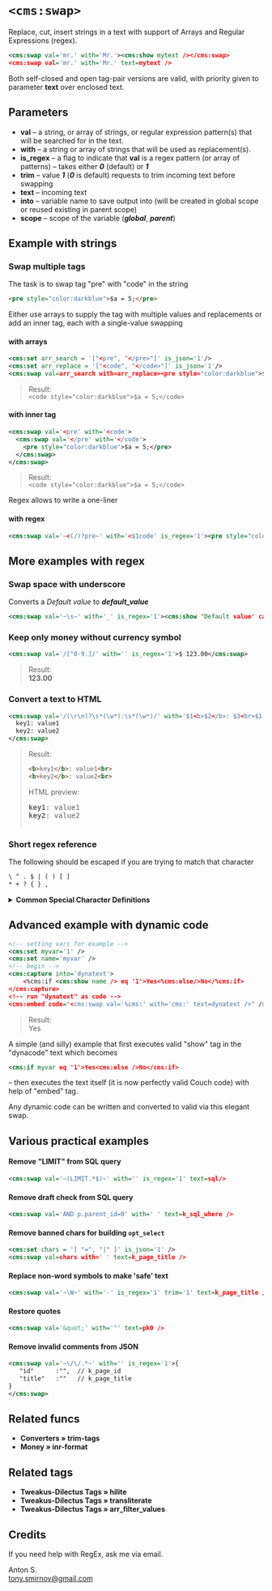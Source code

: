 # `<cms:swap>`

Replace, cut, insert strings in a text with support of Arrays and Regular Expressions (regex).

```xml
<cms:swap val='mr.' with='Mr.'><cms:show mytext /></cms:swap>
<cms:swap val='mr.' with='Mr.' text=mytext />
```

Both self-closed and open tag-pair versions are valid, with priority given to parameter **text** over enclosed text.

## Parameters

* **val** – a string, or array of strings, or regular expression pattern(s) that will be searched for in the text.
* **with** – a string or array of strings that will be used as replacement(s).
* **is_regex** – a flag to indicate that **val** is a regex pattern (or array of patterns) – takes either ***0*** (default) or ***1***
* **trim** – value ***1*** (***0*** is default) requests to trim incoming text before swapping
* **text** – incoming text
* **into** – variable name to save output into (will be created in global scope or reused existing in parent scope)
* **scope** – scope of the variable (***global***, ***parent***)

## Example with strings

### Swap multiple tags

The task is to swap tag "pre" with "code" in the string

```html
<pre style="color:darkblue">$a = 5;</pre>
```

Either use arrays to supply the tag with multiple values and replacements or add an inner tag, each with a single-value swapping

#### with arrays

```xml
<cms:set arr_search = '["<pre", "</pre>"]' is_json='1'/>
<cms:set arr_replace = '["<code", "</code>"]' is_json='1'/>
<cms:swap val=arr_search with=arr_replace><pre style="color:darkblue">$a = 5;</pre></cms:swap>
```

> Result:\
> ```<code style="color:darkblue">$a = 5;</code>```

#### with inner tag

```xml
<cms:swap val='<pre' with='<code'>
  <cms:swap val='</pre' with='</code'>
    <pre style="color:darkblue">$a = 5;</pre>
  </cms:swap>
</cms:swap>
```

> Result:\
> ```<code style="color:darkblue">$a = 5;</code>```

Regex allows to write a one-liner

#### with regex

```xml
<cms:swap val='~<(/)?pre~' with='<$1code' is_regex='1'><pre style="color:darkblue">$a = 5;</pre></cms:swap>
```

## More examples with regex

### Swap space with underscore

Converts a *Default value* to ***default_value***
```xml
<cms:swap val='~\s~' with='_' is_regex='1'><cms:show 'Default value' case='lower' /></cms:swap>
```

### Keep only money without currency symbol

```xml
<cms:swap val='/[^0-9.]/' with='' is_regex='1'>$ 123.00</cms:swap>
```

> Result:\
> **123.00**

### Convert a text to HTML

```xml
<cms:swap val='/(\r\n)?\s*(\w*):\s*(\w*)/' with='$1<b>$2</b>: $3<br>$1' is_regex='1'>
  key1: value1
  key2: value2
</cms:swap>
```

> Result:
> ```html
> <b>key1</b>: value1<br>
> <b>key2</b>: value2<br>
> ```
> HTML preview:
> <pre>
> <b>key1</b>: value1
> <b>key2</b>: value2


### Short regex reference

The following should be escaped if you are trying to match that character

```txt
\ ^ . $ | ( ) [ ]
* + ? { } ,
```

<details><summary><strong>Common Special Character Definitions</strong></summary>

<pre>
\ Quote the next metacharacter
^ Match the beginning of the line
. Match any character (except newline)
$ Match the end of the line (or before newline at the end)
| Alternation
() Grouping
[] Character class
* Match 0 or more times
+ Match 1 or more times
? Match 1 or 0 times
{n} Match exactly n times
{n,} Match at least n times
{n,m} Match at least n but not more than m times

More Special Character Stuff

\t tab (HT, TAB)
\n newline (LF, NL)
\r return (CR)
\w Match a "word" character (alphanumeric plus "_")
\W Match a non-word character
\s Match a whitespace character
\S Match a non-whitespace character
\d Match a digit character
\D Match a non-digit character
\b Match a word boundary
\B Match a non-(word boundary)
</pre>

</details>

## Advanced example with dynamic code

```xml
<!-- setting vars for example -->
<cms:set myvar='1' />
<cms:set name='myvar' />
<!-- begin -->
<cms:capture into='dynatext'>
    <%cms:if <cms:show name /> eq '1'>Yes<%cms:else/>No</%cms:if>
</cms:capture>
<!-- run "dynatext" as code -->
<cms:embed code="<cms:swap val='%cms:' with='cms:' text=dynatext />" />
```

> Result:\
> Yes

A simple (and silly) example that first executes valid "show" tag in the "dynacode" text which becomes

```xml
<cms:if myvar eq '1'>Yes<cms:else />No</cms:if>
```

– then executes the text itself (it is now perfectly valid Couch code) with help of "embed" tag.

Any dynamic code can be written and converted to valid via this elegant swap.

## Various practical examples

#### Remove "LIMIT" from SQL query

```xml
<cms:swap val='~(LIMIT.*$)~' with='' is_regex='1' text=sql/>
```

#### Remove draft check from SQL query

```xml
<cms:swap val='AND p.parent_id=0' with=' ' text=k_sql_where />
```

#### Remove banned chars for building `opt_select`

```xml
<cms:set chars = '[ "=", "|" ]' is_json='1' />
<cms:swap val=chars with=' ' text=k_page_title />
```

#### Replace non-word symbols to make 'safe' text

```xml
<cms:swap val='~\W~' with='-' is_regex='1' trim='1' text=k_page_title />
```

#### Restore quotes

```xml
<cms:swap val='&quot;' with='"' text=pk0 />
```

#### Remove invalid comments from JSON

```xml
<cms:swap val='~\/\/.*~' with='' is_regex='1'>{
   "id"      :"",  // k_page_id
   "title"   :""   // k_page_title
}
</cms:swap>
```

## Related funcs

* **Converters » trim-tags**
* **Money » inr-format**

## Related tags

- **Tweakus-Dilectus Tags » hilite**
- **Tweakus-Dilectus Tags » transliterate**
- **Tweakus-Dilectus Tags » arr_filter_values**

## Credits

If you need help with RegEx, ask me via email.

Anton S.\
tony.smirnov@gmail.com
